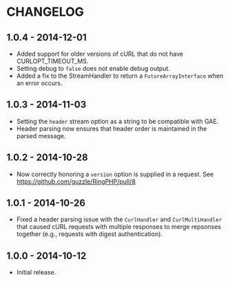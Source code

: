 # CHANGELOG

## 1.0.4 - 2014-12-01

* Added support for older versions of cURL that do not have CURLOPT_TIMEOUT_MS.
* Setting debug to `false` does not enable debug output.
* Added a fix to the StreamHandler to return a `FutureArrayInterface` when an
  error occurs.

## 1.0.3 - 2014-11-03

* Setting the `header` stream option as a string to be compatible with GAE.
* Header parsing now ensures that header order is maintained in the parsed
  message.

## 1.0.2 - 2014-10-28

* Now correctly honoring a `version` option is supplied in a request.
  See https://github.com/guzzle/RingPHP/pull/8

## 1.0.1 - 2014-10-26

* Fixed a header parsing issue with the `CurlHandler` and `CurlMultiHandler`
  that caused cURL requests with multiple responses to merge repsonses together
  (e.g., requests with digest authentication).

## 1.0.0 - 2014-10-12

* Initial release.
